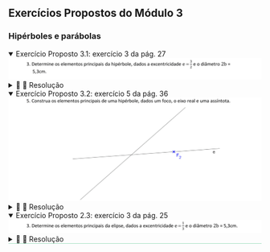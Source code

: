 <link rel="stylesheet" href="../../imagens/style.css">

<script type="text/x-mathjax-config">
  MathJax.Hub.Config({
    showProcessingMessages: false,
    tex2jax: { inlineMath: [['$','$'],['\\(','\\)']] }
  });
</script>
<script type="text/javascript" src="https://cdn.mathjax.org/mathjax/latest/MathJax.js?config=TeX-MML-AM_HTMLorMML"></script>

<h2 id="inicio">Exercícios Propostos do Módulo 3</h2>
<h3>Hipérboles e parábolas</h3> 
  <details open><summary>Exercício Proposto 3.1: exercício 3 da pág. 27</summary>
  <img src="../../modulo3/apostila_nova_2022b-27b.png" />
  <div class="combo"><details class="sub"><summary>&#x1f4cf; &#x1f4d0; Resolução</summary>
	<p>Vamos construir os elementos principais de uma hipérbole dada pelo diâmetro <b>2b</b> e pela excentricidade.</p>
	  <ul class="slider">
		  <li>
			   <input type="radio" id="001p" name="sl">
			   <label for="001p"></label>
			   <img src="27_03_01.png"/>
			   <figcaption>Vamos iniciar encontrando o segmento <b>2b</b> e a <b>med<sub>B<sub>1</sub>B<sub>2</sub></sub></b>.</figcaption>
		   </li>
		   <li>
			   <input type="radio" id="002p" name="sl">
			   <label for="002p"></label>
			   <img src="27_03_02.png"/>
			   <figcaption>Usando o teorema de Tales, determinamos a proporção da excentricidade $\mathsf{ {c \over a} = {3 \over 2}}$ fazendo $\mathsf{ {O3 \over O2} = {3 \over 2}}$.</figcaption>
		   </li>
		   <li>
			   <input type="radio" id="003p" name="sl">
			   <label for="003p"></label>
			   <img src="27_03_03.png"/>
			   <figcaption>Construindo o segmento paralelo a <b>23</b> que passa por <b>B<sub>1</sub></b>, encontramos o vértice <b>A<sub>1</sub></b> na mediatriz de <b>B<sub>1</sub>B<sub>2</sub></b>.</figcaption>
		   </li>
		   <li>
			   <input type="radio" id="004p" name="sl">
			   <label for="004p"></label>
			   <img src="27_03_04.png"/>
			   <figcaption>Encontre o simétrico de <b>A<sub>1</sub></b> em relação ao centro da elipse.</figcaption>
		   </li>
		   <li>
			   <input type="radio" id="005p" name="sl">
			   <label for="005p"></label>
			   <img src="27_03_05.png"/>
			   <figcaption>A <b>Circunf(O<sub>1</sub>, c)</b> determina os focos <b>F<sub>1</sub></b> e <b>F<sub>2</sub></b> na mediatriz de <b>B<sub>1</sub>B<sub>2</sub></b>.</figcaption>
		   </li>
		   <li>
			   <input type="radio" id="006p" name="sl">
			   <label for="006p"></label>
			   <img src="27_03_06.png"/>
			   <figcaption>Para finalizar, construa a hipérbole à mão livre.</figcaption>
		   </li>
		</ul>
		<img src="27_03_00.png" class="fundo"/>
  </details></div></details>
  <details open><summary>Exercício Proposto 3.2: exercício 5 da pág. 36</summary>
  <img src="../../modulo3/apostila_nova_2022b-36b.png" />
  <div class="combo"><details class="sub"><summary>&#x1f4cf; &#x1f4d0; Resolução</summary>
	<p>Vamos construir os elementos principais de uma hipérbole dada por um foco, uma assíntota e o eixo real.</p>
	  <ul class="slider">
		  <li>
			   <input type="radio" id="010p" name="sl">
			   <label for="010p"></label>
			   <img src="36_03_01.png"/>
			   <figcaption>A interseção do eixo real com a assíntota é o centro da hipérbole. Construa a reta perpendicular ao eixo real que passa pelo centro.</figcaption>
		   </li>
		   <li>
			   <input type="radio" id="011p" name="sl">
			   <label for="011p"></label>
			   <img src="36_03_02.png"/>
			   <figcaption>Encontre o foco <b>F<sub>1</sub></b>: simétrico de <b>F<sub>2</sub></b> em relação ao centro da hipérbole.</figcaption>
		   </li>
		   <li>
			   <input type="radio" id="012p" name="sl">
			   <label for="012p"></label>
			   <img src="36_03_03.png"/>
			   <figcaption>Construindo o arco com centro em <b>O</b> e raio <b>c</b>, encontramos na assíntota um dos vértices do retângulo que determina as assíntotas. A reta paralela ao eixo real que passa por <b>Q</b> determina o ponto <b>B<sub>1</sub></b>. A reta perpendicular ao eixo real que passa por <b>Q</b> determina o ponto <b>A<sub>2</sub></b>.</figcaption>
		   </li>
		   <li>
			   <input type="radio" id="013p" name="sl">
			   <label for="013p"></label>
			   <img src="36_03_04.png"/>
			   <figcaption>Determine os simétricos de <b>B<sub>1</sub></b> e de <b>A<sub>2</sub></b> em relação ao centro <b>O</b> e defina a outra assíntota da hipérbole.</figcaption>
		   </li>
		   <li>
			   <input type="radio" id="014p" name="sl">
			   <label for="014p"></label>
			   <img src="36_03_05.png"/>
			   <figcaption>Para finalizar, basta construir a hipérbole à mão livre.</figcaption>
		   </li>
		</ul>
		<img src="36_03_00.png" class="fundo"/>
  </details></div></details>
  <details open style="border-bottom: 1px solid #a2dec0;"><summary>Exercício Proposto 2.3: exercício 3 da pág. 25</summary>
  <img src="../../modulo2/apostila_nova_2022b-25b.png" />
  <div class="combo"><details class="sub"><summary>&#x1f4cf; &#x1f4d0; Resolução</summary>
	<p>Vamos construir a reta tangente à parábola paralela à reta <b>r</b>.</p>
	  <ul class="slider">
		  <li>
			   <input type="radio" id="016p" name="sl">
			   <label for="016p"></label>
			   <img src="40_02_01.png"/>
			   <figcaption>A reta <b>F<sub>2</sub>S'<sub>2</sub> &perp; &gamma;</b> determina o eixo da parábola.</figcaption>
		   </li>
		   <li>
			   <input type="radio" id="017p" name="sl">
			   <label for="017p"></label>
			   <img src="40_02_02.png"/>
			   <figcaption>Encontre a mediatriz de <b>F<sub>2</sub>S'<sub>2</sub></b> para achar o vértice da parábola.</figcaption>
		   </li>
		   <li>
			   <input type="radio" id="018p" name="sl">
			   <label for="018p"></label>
			   <img src="40_02_03.png"/>
			   <figcaption>A reta <b>SF<sub>2</sub> &perp; &gamma;</b> determina na diretriz o simétrico do foco em relação à reta tangente à parábola paralela a <b>r</b>.</figcaption>
		   </li>
		   <li>
			   <input type="radio" id="019p" name="sl">
			   <label for="019p"></label>
			   <img src="40_02_04.png"/>
			   <figcaption>Construa a mediatriz de <b>F<sub>2</sub>F'<sub>2</sub></b> para determinar a reta tangente à parábola paralela a <b>r</b>.</figcaption>
		   </li>
		   <li>
			   <input type="radio" id="020p" name="sl">
			   <label for="020p"></label>
			   <img src="40_02_05.png"/>
			   <figcaption>Construa a reta paralela ao eixo que passa por <b>F'<sub>2</sub></b>. A interseção desta reta com a reta tangente <b>t</b> é o ponto de tangência.</figcaption>
		   </li>
		   <li>
			   <input type="radio" id="021p" name="sl">
			   <label for="021p"></label>
			   <img src="40_02_06.png"/>
			   <figcaption>Para concluir, basta construir a parábola à mão livre.</figcaption>
		   </li>
		</ul>
		<img src="40_02_00.png" class="fundo"/>
  </details></div></details>



